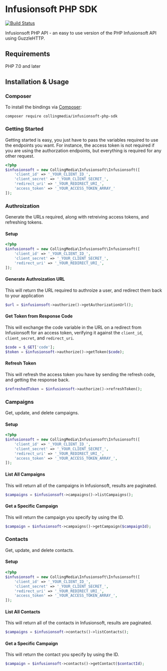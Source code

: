 # Infusionsoft PHP SDK

[![Build Status](https://travis-ci.org/Colling-Media/Infusionsoft-PHP-SDK.svg?branch=master)](https://travis-ci.org/Colling-Media/Infusionsoft-PHP-SDK)

Infusionsoft PHP API - an easy to use version of the PHP Infusionsoft API using GuzzleHTTP.

## Requirements

PHP 7.0 and later

## Installation & Usage
### Composer

To install the bindings via [Composer](http://getcomposer.org/):

```
composer require collingmedia/infusionsoft-php-sdk
```


### Getting Started

Getting started is easy, you just have to pass the variables required to use the endpoints you want. For instance, the access token is not required if you are using the authorzation endpoints, but everything is required for any other request.

```php
<?php
$infusionsoft = new CollingMedia\Infusionsoft\Infusionsoft([
    'client_id' => '_YOUR_CLIENT_ID_',
    'client_secret' => '_YOUR_CLIENT_SECRET_',
    'redirect_uri' => '_YOUR_REDIRECT_URI_',
    'access_token' => '_YOUR_ACCESS_TOKEN_ARRAY_'
]);
```

### Authroization

Generate the URLs required, along with retreiving access tokens, and refreshing tokens.

#### Setup
```php
<?php
$infusionsoft = new CollingMedia\Infusionsoft\Infusionsoft([
    'client_id' => '_YOUR_CLIENT_ID_',
    'client_secret' => '_YOUR_CLIENT_SECRET_',
    'redirect_uri' => '_YOUR_REDIRECT_URI_',
]);
```

#### Generate Authroization URL
This will return the URL required to authroize a user, and redirect them back to your application
```php
$url = $infusionsoft->authorize()->getAuthorizationUrl();
```

#### Get Token from Response Code
This will exchange the code variable in the URL on a redirect from Infusionsoft for an access token, verifying it against the `client_id`, `client_secret`, and `redirect_uri`.
```php
$code = $_GET['code'];
$token = $infusionsoft->authorize()->getToken($code);
```

#### Refresh Token
This will refresh the access token you have by sending the refresh code, and getting the response back.
```php
$refreshedToken = $infusionsoft->authorize()->refreshToken();
```


### Campaigns

Get, update, and delete campaigns.

#### Setup
```php
<?php
$infusionsoft = new CollingMedia\Infusionsoft\Infusionsoft([
    'client_id' => '_YOUR_CLIENT_ID_',
    'client_secret' => '_YOUR_CLIENT_SECRET_',
    'redirect_uri' => '_YOUR_REDIRECT_URI_',
    'access_token' => '_YOUR_ACCESS_TOKEN_ARRAY_',
]);
```

#### List All Campaigns
This will return all of the campaigns in Infusionsoft, results are paginated.
```php
$campaigns = $infusionsoft->campaigns()->listCampaigns();
```

#### Get a Specific Campaign
This will return the campaign you specify by using the ID.
```php
$campaign = $infusionsoft->campaigns()->getCampaign($campaignId);
```


### Contacts

Get, update, and delete contacts.

#### Setup
```php
<?php
$infusionsoft = new CollingMedia\Infusionsoft\Infusionsoft([
    'client_id' => '_YOUR_CLIENT_ID_',
    'client_secret' => '_YOUR_CLIENT_SECRET_',
    'redirect_uri' => '_YOUR_REDIRECT_URI_',
    'access_token' => '_YOUR_ACCESS_TOKEN_ARRAY_',
]);
```

#### List All Contacts
This will return all of the contacts in Infusionsoft, results are paginated.
```php
$campaigns = $infusionsoft->contacts()->listContacts();
```

#### Get a Specific Campaign
This will return the contact you specify by using the ID.
```php
$campaign = $infusionsoft->contacts()->getContact($contactId);
```
